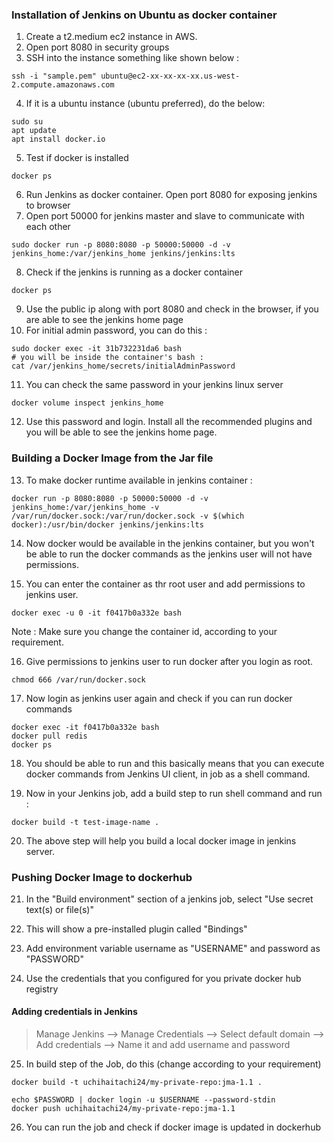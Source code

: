 ### Installation of Jenkins on Ubuntu as docker container

1) Create a t2.medium ec2 instance in AWS. 
2) Open port 8080 in security groups
3) SSH into the instance something like shown below :
```
ssh -i "sample.pem" ubuntu@ec2-xx-xx-xx-xx.us-west-2.compute.amazonaws.com
```
4) If it is a ubuntu instance (ubuntu preferred), do the below: 
```
sudo su 
apt update
apt install docker.io
```
5) Test if docker is installed 
```
docker ps
```
6) Run Jenkins as docker container. Open port 8080 for exposing jenkins to browser
7) Open port 50000 for jenkins master and slave to communicate with each other
```
sudo docker run -p 8080:8080 -p 50000:50000 -d -v jenkins_home:/var/jenkins_home jenkins/jenkins:lts
```
8) Check if the jenkins is running as a docker container
```
docker ps
```
9) Use the public ip along with port 8080 and check in the browser, if you are able to see the jenkins home page
10) For initial admin password, you can do this :
```
sudo docker exec -it 31b732231da6 bash
# you will be inside the container's bash : 
cat /var/jenkins_home/secrets/initialAdminPassword
```
11) You can check the same password in your jenkins linux server
```
docker volume inspect jenkins_home
```
12) Use this password and login. Install all the recommended plugins and you will be able to see the jenkins home page.

### Building a Docker Image from the Jar file

13) To make docker runtime available in jenkins container : 
```
docker run -p 8080:8080 -p 50000:50000 -d -v jenkins_home:/var/jenkins_home -v /var/run/docker.sock:/var/run/docker.sock -v $(which docker):/usr/bin/docker jenkins/jenkins:lts
```

14) Now docker would be available in the jenkins container, but you won't be able to run the docker commands as the jenkins user will not have permissions. 

15) You can enter the container as thr root user and add permissions to jenkins user.
```
docker exec -u 0 -it f0417b0a332e bash
```
Note : Make sure you change the container id, according to your requirement.

16) Give permissions to jenkins user to run docker after you login as root. 
```
chmod 666 /var/run/docker.sock
```

17) Now login as jenkins user again and check if you can run docker commands 
```
docker exec -it f0417b0a332e bash
docker pull redis
docker ps
```

18) You should be able to run and this basically means that you can execute docker commands from Jenkins UI client, in job as a shell command.

19) Now in your Jenkins job, add a build step to run shell command and run :
```
docker build -t test-image-name .
```

20) The above step will help you build a local docker image in jenkins server. 

### Pushing Docker Image to dockerhub

21) In the "Build environment" section of a jenkins job, select "Use secret text(s) or file(s)"

22) This will show a pre-installed plugin called "Bindings"

23) Add environment variable username as "USERNAME" and password as "PASSWORD"

24) Use the credentials that you configured for you private docker hub registry

#### Adding credentials in Jenkins

> Manage Jenkins --> Manage Credentials --> Select default domain --> Add credentials --> Name it and add username and password

25) In build step of the Job, do this (change according to your requirement)
```
docker build -t uchihaitachi24/my-private-repo:jma-1.1 .

echo $PASSWORD | docker login -u $USERNAME --password-stdin
docker push uchihaitachi24/my-private-repo:jma-1.1
```

26) You can run the job and check if docker image is updated in dockerhub
